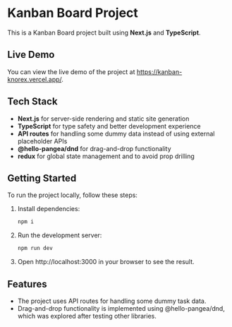 # Kanban Board Project

This is a Kanban Board project built using **Next.js** and **TypeScript**.

## Live Demo
You can view the live demo of the project at https://kanban-knorex.vercel.app/.


## Tech Stack

- **Next.js** for server-side rendering and static site generation
- **TypeScript** for type safety and better development experience
- **API routes** for handling some dummy data instead of using external placeholder APIs
- **@hello-pangea/dnd** for drag-and-drop functionality
- **redux** for global state management and to avoid prop drilling

## Getting Started

To run the project locally, follow these steps:

1. Install dependencies:

   ```bash
   npm i

2. Run the development server:

   ```bash
   npm run dev

3. Open http://localhost:3000 in your browser to see the result.

## Features
- The project uses API routes for handling some dummy task data.
- Drag-and-drop functionality is implemented using @hello-pangea/dnd, which was explored after testing other libraries.